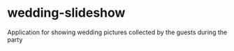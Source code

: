 # wedding-slideshow
Application for showing wedding pictures collected by the guests during the party
